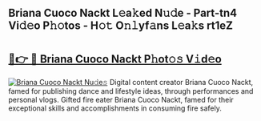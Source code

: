 ## Briana Cuoco Nackt L𝚎a𝚔ed N𝚞𝚍e - Part-tn4 Vi𝚍𝚎o P𝚑𝚘tos - H𝚘𝚝 O𝚗𝚕yf𝚊ns L𝚎a𝚔s rt1eZ

# <h2><a href="http://kf15ms.oniu.top/?m=Briana+Cuoco+Nackt">🔗👉 🔴 Briana Cuoco Nackt P𝚑ot𝚘𝚜 V𝚒d𝚎o</a></h2>

[![Briana Cuoco Nackt Nu𝚍e𝚜](https://i.imgur.com/0qMVB7G.gif)](http://kf15ms.oniu.top/?m=Briana+Cuoco+Nackt)
Digital content creator Briana Cuoco Nackt, famed for publishing dance and lifestyle ideas, through performances and personal vlogs. Gifted fire eater Briana Cuoco Nackt, famed for their exceptional skills and accomplishments in consuming fire safely.  

